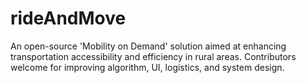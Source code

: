# rideAndMove
An open-source 'Mobility on Demand' solution aimed at enhancing transportation accessibility and efficiency in rural areas. Contributors welcome for improving algorithm, UI, logistics, and system design.

